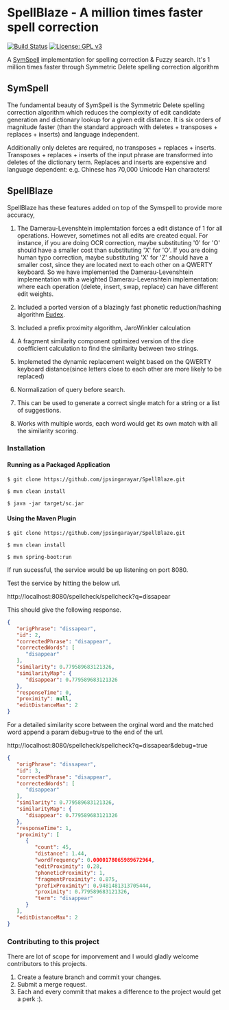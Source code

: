 # SpellBlaze  - A million times faster spell correction
[![Build Status](https://api.travis-ci.org/jpsingarayar/SpellBlaze.svg?branch=master)](https://travis-ci.org/jpsingarayar/SpellBlaze)
[![License: GPL v3](https://img.shields.io/badge/License-GPL%20v3-blue.svg)](https://www.gnu.org/licenses/gpl-3.0)

A [SymSpell](https://github.com/wolfgarbe/symspell) implementation for spelling correction & Fuzzy search. It's 1 million times faster through Symmetric Delete spelling correction algorithm

## SymSpell

The fundamental beauty of SymSpell is the Symmetric Delete spelling correction algorithm which reduces the complexity of edit candidate generation and dictionary lookup for a given edit distance. It is six orders of magnitude faster (than the standard approach with deletes + transposes + replaces + inserts) and language independent.

Additionally only deletes are required, no transposes + replaces + inserts. Transposes + replaces + inserts of the input phrase are transformed into deletes of the dictionary term. Replaces and inserts are expensive and language dependent: e.g. Chinese has 70,000 Unicode Han characters!

## SpellBlaze

SpellBlaze has these features added on top of the Symspell to provide more accuracy,

1. The Damerau-Levenshtein implemtation forces a edit distance of 1 for all operations. However, sometimes not all edits are created equal. For instance, if you are doing OCR correction, maybe substituting '0' for 'O' should have a smaller cost than substituting 'X' for 'O'. If you are doing human typo correction, maybe substituting 'X' for 'Z' should have a smaller cost, since they are located next to each other on a QWERTY keyboard. So we have implemented the Damerau-Levenshtein implementation with a weighted Damerau-Levenshtein implementation: where each operation (delete, insert, swap, replace) can have different edit weights.

2. Included a ported version of a blazingly fast phonetic reduction/hashing algorithm [Eudex](https://github.com/ticki/eudex).

3. Included a prefix proximity algorithm, JaroWinkler calculation

4. A fragment similarity component optimized version of the dice coefficient calculation to find the similarity between two strings.

5. Implemeted the dynamic replacement weight based on the QWERTY keyboard distance(since letters close to each other are more likely to be replaced)

6. Normalization of query before search.

7. This can be used to generate a correct single match for a string or a list of suggestions.

8. Works with multiple words, each word would get its own match with all the similarity scoring.

### Installation

#### Running as a Packaged Application

```
$ git clone https://github.com/jpsingarayar/SpellBlaze.git

$ mvn clean install

$ java -jar target/sc.jar
```

#### Using the Maven Plugin

```
$ git clone https://github.com/jpsingarayar/SpellBlaze.git

$ mvn clean install

$ mvn spring-boot:run
```
If run sucessful, the service would be up listening on port 8080.

Test the service by hitting the below url.

http://localhost:8080/spellcheck/spellcheck?q=dissapear

This should give the following response.
```json
{
   "origPhrase": "dissapear",
   "id": 2,
   "correctedPhrase": "disappear",
   "correctedWords": [
      "disappear"
   ],
   "similarity": 0.779589683121326,
   "similarityMap": {
      "disappear": 0.779589683121326
   },
   "responseTime": 0,
   "proximity": null,
   "editDistanceMax": 2
}
```
For a detailed similarity score between the orginal word and the matched word append a param debug=true to the end of the url.

http://localhost:8080/spellcheck/spellcheck?q=dissapear&debug=true

```json
{
   "origPhrase": "dissapear",
   "id": 3,
   "correctedPhrase": "disappear",
   "correctedWords": [
      "disappear"
   ],
   "similarity": 0.779589683121326,
   "similarityMap": {
      "disappear": 0.779589683121326
   },
   "responseTime": 1,
   "proximity": [
      {
         "count": 45,
         "distance": 1.44,
         "wordFrequency": 0.0000178065989672964,
         "editProximity": 0.28,
         "phoneticProximity": 1,
         "fragmentProximity": 0.875,
         "prefixProximity": 0.9481481313705444,
         "proximity": 0.779589683121326,
         "term": "disappear"
      }
   ],
   "editDistanceMax": 2
}
```
### Contributing to this project

There are lot of scope for imporvement and I would gladly welcome contributors to this projects. 

1. Create a feature branch and commit your changes.
2. Submit a merge request.
3. Each and every commit that makes a difference to the project would get a perk :).






